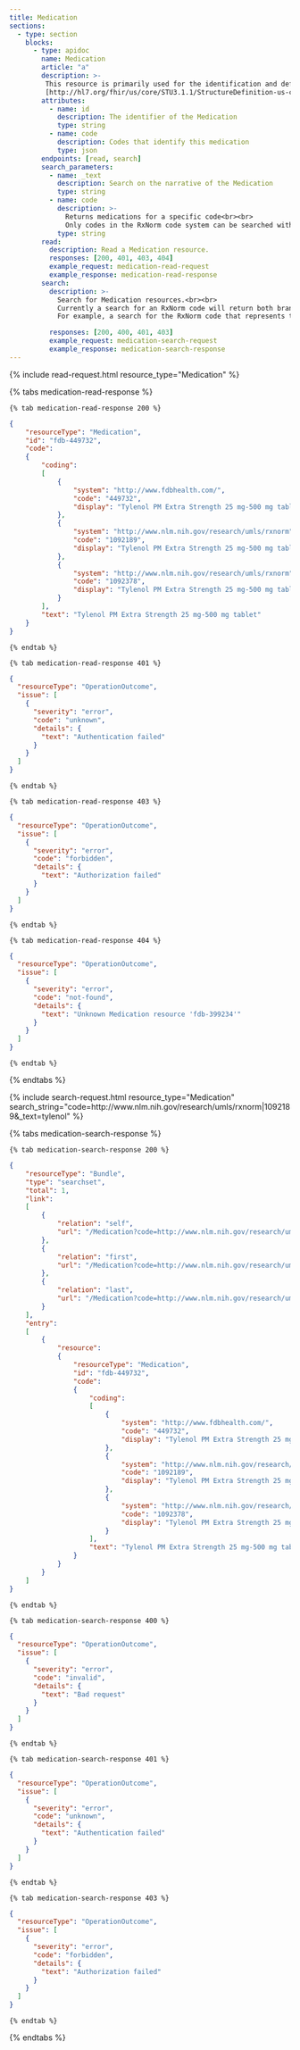 ```yaml
---
title: Medication
sections:
  - type: section
    blocks:
      - type: apidoc
        name: Medication
        article: "a"
        description: >-
         This resource is primarily used for the identification and definition of a medication for the purposes of prescribing, dispensing, and administering a medication as well as for making statements about medication use.<br><br>
         [http://hl7.org/fhir/us/core/STU3.1.1/StructureDefinition-us-core-medication.html](http://hl7.org/fhir/us/core/STU3.1.1/StructureDefinition-us-core-medication.html)
        attributes:
          - name: id
            description: The identifier of the Medication
            type: string
          - name: code
            description: Codes that identify this medication
            type: json
        endpoints: [read, search]
        search_parameters:
          - name: _text
            description: Search on the narrative of the Medication
            type: string
          - name: code
            description: >-
              Returns medications for a specific code<br><br>
              Only codes in the RxNorm code system can be searched with the `code` search parameter.
            type: string
        read:
          description: Read a Medication resource.
          responses: [200, 401, 403, 404]
          example_request: medication-read-request
          example_response: medication-read-response
        search:
          description: >-
            Search for Medication resources.<br><br>
            Currently a search for an RxNorm code will return both branded and generic medications associated with the RxNorm code regardless of whether the RxNorm code is branded or generic.<br><br>
            For example, a search for the RxNorm code that represents the branded version of metformin will return a search bundle that contains at least two Medication resources -- one for the branded version and one for the generic version. The branded and generic Medication resources in the search bundle can be differentiated by the presence or absence of the RxNorm code for the branded version in the list of codings.<br><br>

          responses: [200, 400, 401, 403]
          example_request: medication-search-request
          example_response: medication-search-response
---
```


<div id="medication-read-request">
{%  include read-request.html resource_type="Medication" %}
</div>

<div id="medication-read-response">

  {% tabs medication-read-response %}

    {% tab medication-read-response 200 %}
```json
{
    "resourceType": "Medication",
    "id": "fdb-449732",
    "code":
    {
        "coding":
        [
            {
                "system": "http://www.fdbhealth.com/",
                "code": "449732",
                "display": "Tylenol PM Extra Strength 25 mg-500 mg tablet"
            },
            {
                "system": "http://www.nlm.nih.gov/research/umls/rxnorm",
                "code": "1092189",
                "display": "Tylenol PM Extra Strength 25 mg-500 mg tablet"
            },
            {
                "system": "http://www.nlm.nih.gov/research/umls/rxnorm",
                "code": "1092378",
                "display": "Tylenol PM Extra Strength 25 mg-500 mg tablet"
            }
        ],
        "text": "Tylenol PM Extra Strength 25 mg-500 mg tablet"
    }
}
```
    {% endtab %}

    {% tab medication-read-response 401 %}
```json
{
  "resourceType": "OperationOutcome",
  "issue": [
    {
      "severity": "error",
      "code": "unknown",
      "details": {
        "text": "Authentication failed"
      }
    }
  ]
}
```
    {% endtab %}

    {% tab medication-read-response 403 %}
```json
{
  "resourceType": "OperationOutcome",
  "issue": [
    {
      "severity": "error",
      "code": "forbidden",
      "details": {
        "text": "Authorization failed"
      }
    }
  ]
}
```
    {% endtab %}

    {% tab medication-read-response 404 %}
```json
{
  "resourceType": "OperationOutcome",
  "issue": [
    {
      "severity": "error",
      "code": "not-found",
      "details": {
        "text": "Unknown Medication resource 'fdb-399234'"
      }
    }
  ]
}
```
    {% endtab %}

  {% endtabs %}

</div>

<div id="medication-search-request">
{% include search-request.html resource_type="Medication" search_string="code=http://www.nlm.nih.gov/research/umls/rxnorm|1092189&_text=tylenol" %}
</div>

<div id="medication-search-response">

  {% tabs medication-search-response %}

    {% tab medication-search-response 200 %}
```json
{
    "resourceType": "Bundle",
    "type": "searchset",
    "total": 1,
    "link":
    [
        {
            "relation": "self",
            "url": "/Medication?code=http://www.nlm.nih.gov/research/umls/rxnorm|1092189&_text=tylenol&_count=10&_offset=0"
        },
        {
            "relation": "first",
            "url": "/Medication?code=http://www.nlm.nih.gov/research/umls/rxnorm|1092189&_text=tylenol&_count=10&_offset=0"
        },
        {
            "relation": "last",
            "url": "/Medication?code=http://www.nlm.nih.gov/research/umls/rxnorm|1092189&_text=tylenol&_count=10&_offset=0"
        }
    ],
    "entry":
    [
        {
            "resource":
            {
                "resourceType": "Medication",
                "id": "fdb-449732",
                "code":
                {
                    "coding":
                    [
                        {
                            "system": "http://www.fdbhealth.com/",
                            "code": "449732",
                            "display": "Tylenol PM Extra Strength 25 mg-500 mg tablet"
                        },
                        {
                            "system": "http://www.nlm.nih.gov/research/umls/rxnorm",
                            "code": "1092189",
                            "display": "Tylenol PM Extra Strength 25 mg-500 mg tablet"
                        },
                        {
                            "system": "http://www.nlm.nih.gov/research/umls/rxnorm",
                            "code": "1092378",
                            "display": "Tylenol PM Extra Strength 25 mg-500 mg tablet"
                        }
                    ],
                    "text": "Tylenol PM Extra Strength 25 mg-500 mg tablet"
                }
            }
        }
    ]
}
```
    {% endtab %}

    {% tab medication-search-response 400 %}
```json
{
  "resourceType": "OperationOutcome",
  "issue": [
    {
      "severity": "error",
      "code": "invalid",
      "details": {
        "text": "Bad request"
      }
    }
  ]
}
```
    {% endtab %}

    {% tab medication-search-response 401 %}
```json
{
  "resourceType": "OperationOutcome",
  "issue": [
    {
      "severity": "error",
      "code": "unknown",
      "details": {
        "text": "Authentication failed"
      }
    }
  ]
}
```
    {% endtab %}

    {% tab medication-search-response 403 %}
```json
{
  "resourceType": "OperationOutcome",
  "issue": [
    {
      "severity": "error",
      "code": "forbidden",
      "details": {
        "text": "Authorization failed"
      }
    }
  ]
}
```
    {% endtab %}

  {% endtabs %}

</div>
